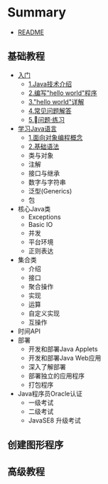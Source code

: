 # Summary

* [README](README.md)

## 基础教程 
* [入门](Getting_Started.md)
	* [1.Java技术介绍](Getting_Started/1_The_Java_Technology_Phenomenon.md)
	* [2.编写"hello world"程序](Getting_Started/2_The_HW_Application.md)
	* [3."hello world"详解](Getting_Started/3_A_Closer_Look_atHW.md)
	* [4.常见问题解答](Getting_Started/4_Common_Problems.md)
	* [5.问题·练习](Getting_Started/5_Questions_and_Exercises.md)
* [学习Java语言](Learning_The_Java_Language.md)
	* [1.面向对象编程概念](Learning_The_Java_Language/object-oriented_programming_concepts.md)
	* [2.基础语法](Learning_The_Java_Language/language_basics.md)
	* 类与对象
	* 注解
	* 接口与继承
	* 数字与字符串
	* 泛型(Generics)
	* 包
* 核心Java类
	* Exceptions
	* Basic IO
	* 并发
	* 平台环境
	* 正则表达
* 集合类
	* 介绍
	* 接口
	* 聚合操作
	* 实现
	* 运算
	* 自定义实现
	* 互操作
* 时间API
* 部署
	* 开发和部署Java Applets
	* 开发和部署Java Web应用
	* 深入了解部署
	* 部署独立的应用程序
	* 打包程序
* Java程序员Oracle认证
	* 一级考试
	* 二级考试
	* JavaSE8 升级考试

## 创建图形程序 

## 高级教程

